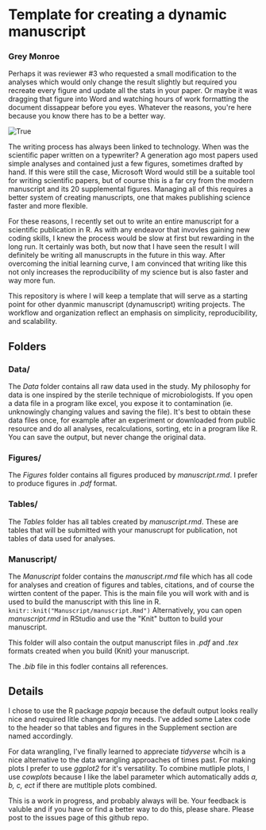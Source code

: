 # Template for creating a dynamic manuscript

### Grey Monroe

Perhaps it was reviewer #3 who requested a small modification to the analyses which would only change the result slightly but required you recreate every figure and update all the stats in your paper. Or maybe it was dragging that figure into Word and watching hours of work formatting the document dissappear before you eyes. Whatever the reasons, you're here because you know there has to be a better way. 

![](https://i.kym-cdn.com/photos/images/original/000/809/345/144.jpg "True")

The writing process has always been linked to technology. When was the scientific paper written on a typewriter? A generation ago most papers used simple analyses and contained just a few figures, sometimes drafted by hand. If this were still the case, Microsoft Word would still be a suitable tool for writing scientific papers, but of course this is a far cry from the modern manuscript and its 20 supplemental figures. Managing all of this requires a better system of creating manuscripts, one that makes publishing science faster and more flexible.

For these reasons, I recently set out to write an entire manuscript for a scientific publication in R. As with any endeavor that invovles gaining new coding skills, I knew the process would be slow at first but rewarding in the long run. It certainly was both, but now that I have seen the result I will definitely be writing all manuscrupts in the future in this way. After overcoming the initial learning curve, I am convinced that writing like this not only increases the reproducibility of my science but is also faster and way more fun. 

This repository is where I will keep a template that will serve as a starting point for other dyanmic manuscript (dynamuscript) writing projects. The workflow and organization reflect an emphasis on simplicity, reproducibility, and scalability. 

## Folders
### Data/
The *Data* folder contains all raw data used in the study. My philosophy for data is one inspired by the sterile technique of microbiologists. If you open a data file in a program like excel, you expose it to contamination (ie. unknowingly changing values and saving the file). It's best to obtain these data files once, for example after an experiment or downloaded from public resource and do all analyses, recalculations, sorting, etc in a program like R. You can save the output, but never change the original data.

### Figures/
The *Figures* folder contains all figures produced by _manuscript.rmd_. I prefer to produce figures in _.pdf_ format.

### Tables/
The _Tables_ folder has all tables created by _manuscript.rmd_. These are tables that will be submitted with your manuscrupt for publication, not tables of data used for analyses.

### Manuscript/
The *Manuscript* folder contains the _manuscript.rmd_ file which has all code for analyses and creation of figures and tables, citations, and of course the wirtten content of the paper. This is the main file you will work with and is used to build the manuscript with this line in R.
`knitr::knit("Manuscript/manuscript.Rmd")` Alternatively, you can open _manuscript.rmd_ in RStudio and use the "Knit" button to build your manuscript.

This folder will also contain the output manuscript files in _.pdf_ and _.tex_ formats created when you build (Knit) your manuscript. 

The _.bib_ file in this fodler contains all references.

## Details

I chose to use the R package _papaja_ because the default output looks really nice and required litle changes for my needs. I've added some Latex code to the header so that tables and figures in the Supplement section are named accordingly.

For data wrangling, I've finally learned to appreciate _tidyverse_ whcih is a nice alternative to the data wrangling approaches of times past. For making plots I prefer to use _ggplot2_ for it's versatility. To combine mutliple plots, I use _cowplots_ because I like the label parameter which automatically adds _a, b, c, ect_ if there are mutltiple plots combined.

This is a work in progress, and probably always will be. Your feedback is valuble and if you have or find a better way to do this, please share. Please post to the issues page of this github repo. 



